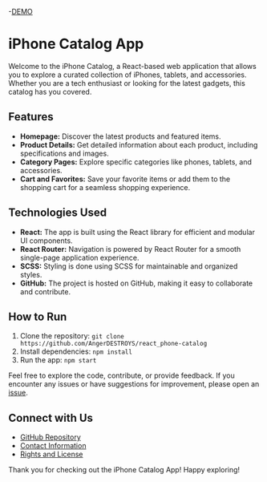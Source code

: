 -[DEMO](https://angerdestroys.github.io/Iphone-catalog/)

# iPhone Catalog App

Welcome to the iPhone Catalog, a React-based web application that allows you to explore a curated collection of iPhones, tablets, and accessories. Whether you are a tech enthusiast or looking for the latest gadgets, this catalog has you covered.

## Features

- **Homepage:** Discover the latest products and featured items.
- **Product Details:** Get detailed information about each product, including specifications and images.
- **Category Pages:** Explore specific categories like phones, tablets, and accessories.
- **Cart and Favorites:** Save your favorite items or add them to the shopping cart for a seamless shopping experience.

## Technologies Used

- **React:** The app is built using the React library for efficient and modular UI components.
- **React Router:** Navigation is powered by React Router for a smooth single-page application experience.
- **SCSS:** Styling is done using SCSS for maintainable and organized styles.
- **GitHub:** The project is hosted on GitHub, making it easy to collaborate and contribute.

## How to Run

1. Clone the repository: `git clone https://github.com/AngerDESTROYS/react_phone-catalog`
2. Install dependencies: `npm install`
3. Run the app: `npm start`

Feel free to explore the code, contribute, or provide feedback. If you encounter any issues or have suggestions for improvement, please open an [issue](https://github.com/AngerDESTROYS/react_phone-catalog/issues).

## Connect with Us

- [GitHub Repository](https://github.com/AngerDESTROYS/react_phone-catalog)
- [Contact Information](https://github.com/AngerDESTROYS/react_phone-catalog)
- [Rights and License](https://github.com/AngerDESTROYS/react_phone-catalog)

Thank you for checking out the iPhone Catalog App! Happy exploring!
